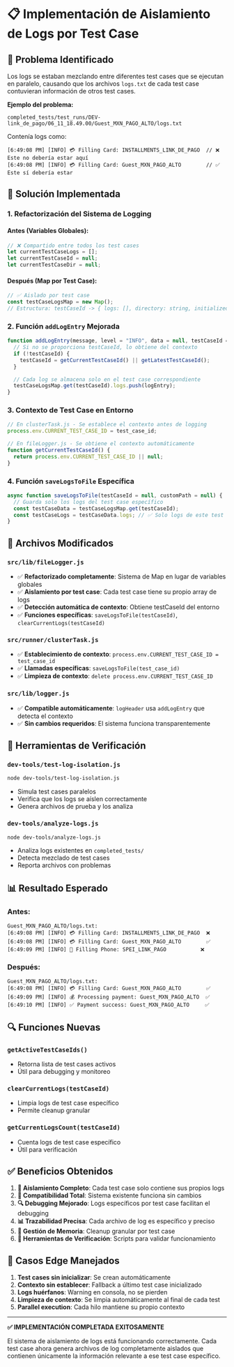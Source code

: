 # 📋 Implementación de Aislamiento de Logs por Test Case

## 🎯 Problema Identificado

Los logs se estaban mezclando entre diferentes test cases que se ejecutan en paralelo, causando que los archivos `logs.txt` de cada test case contuvieran información de otros test cases.

**Ejemplo del problema:**

```
completed_tests/test_runs/DEV-link_de_pago/06_11_18.49.00/Guest_MXN_PAGO_ALTO/logs.txt
```

Contenía logs como:

```
[6:49:08 PM] [INFO] 💳 Filling Card: INSTALLMENTS_LINK_DE_PAGO  // ❌ Este no debería estar aquí
[6:49:08 PM] [INFO] 💳 Filling Card: Guest_MXN_PAGO_ALTO        // ✅ Este sí debería estar
```

## 🔧 Solución Implementada

### 1. **Refactorización del Sistema de Logging**

#### **Antes (Variables Globales):**

```javascript
// ❌ Compartido entre todos los test cases
let currentTestCaseLogs = [];
let currentTestCaseId = null;
let currentTestCaseDir = null;
```

#### **Después (Map por Test Case):**

```javascript
// ✅ Aislado por test case
const testCaseLogsMap = new Map();
// Estructura: testCaseId -> { logs: [], directory: string, initialized: boolean }
```

### 2. **Función `addLogEntry` Mejorada**

```javascript
function addLogEntry(message, level = "INFO", data = null, testCaseId = null) {
  // Si no se proporciona testCaseId, lo obtiene del contexto
  if (!testCaseId) {
    testCaseId = getCurrentTestCaseId() || getLatestTestCaseId();
  }

  // Cada log se almacena solo en el test case correspondiente
  testCaseLogsMap.get(testCaseId).logs.push(logEntry);
}
```

### 3. **Contexto de Test Case en Entorno**

```javascript
// En clusterTask.js - Se establece el contexto antes de logging
process.env.CURRENT_TEST_CASE_ID = test_case_id;

// En fileLogger.js - Se obtiene el contexto automáticamente
function getCurrentTestCaseId() {
  return process.env.CURRENT_TEST_CASE_ID || null;
}
```

### 4. **Función `saveLogsToFile` Específica**

```javascript
async function saveLogsToFile(testCaseId = null, customPath = null) {
  // Guarda solo los logs del test case específico
  const testCaseData = testCaseLogsMap.get(testCaseId);
  const testCaseLogs = testCaseData.logs; // ✅ Solo logs de este test case
}
```

## 📁 Archivos Modificados

### **`src/lib/fileLogger.js`**

- ✅ **Refactorizado completamente**: Sistema de Map en lugar de variables globales
- ✅ **Aislamiento por test case**: Cada test case tiene su propio array de logs
- ✅ **Detección automática de contexto**: Obtiene testCaseId del entorno
- ✅ **Funciones específicas**: `saveLogsToFile(testCaseId)`, `clearCurrentLogs(testCaseId)`

### **`src/runner/clusterTask.js`**

- ✅ **Establecimiento de contexto**: `process.env.CURRENT_TEST_CASE_ID = test_case_id`
- ✅ **Llamadas específicas**: `saveLogsToFile(test_case_id)`
- ✅ **Limpieza de contexto**: `delete process.env.CURRENT_TEST_CASE_ID`

### **`src/lib/logger.js`**

- ✅ **Compatible automáticamente**: `logHeader` usa `addLogEntry` que detecta el contexto
- ✅ **Sin cambios requeridos**: El sistema funciona transparentemente

## 🧪 Herramientas de Verificación

### **`dev-tools/test-log-isolation.js`**

```bash
node dev-tools/test-log-isolation.js
```

- Simula test cases paralelos
- Verifica que los logs se aíslen correctamente
- Genera archivos de prueba y los analiza

### **`dev-tools/analyze-logs.js`**

```bash
node dev-tools/analyze-logs.js
```

- Analiza logs existentes en `completed_tests/`
- Detecta mezclado de test cases
- Reporta archivos con problemas

## 📊 Resultado Esperado

### **Antes:**

```
Guest_MXN_PAGO_ALTO/logs.txt:
[6:49:08 PM] [INFO] 💳 Filling Card: INSTALLMENTS_LINK_DE_PAGO  ❌
[6:49:08 PM] [INFO] 💳 Filling Card: Guest_MXN_PAGO_ALTO        ✅
[6:49:09 PM] [INFO] 📱 Filling Phone: SPEI_LINK_PAGO           ❌
```

### **Después:**

```
Guest_MXN_PAGO_ALTO/logs.txt:
[6:49:08 PM] [INFO] 💳 Filling Card: Guest_MXN_PAGO_ALTO        ✅
[6:49:09 PM] [INFO] 💰 Processing payment: Guest_MXN_PAGO_ALTO  ✅
[6:49:10 PM] [INFO] ✅ Payment success: Guest_MXN_PAGO_ALTO     ✅
```

## 🔍 Funciones Nuevas

### **`getActiveTestCaseIds()`**

- Retorna lista de test cases activos
- Útil para debugging y monitoreo

### **`clearCurrentLogs(testCaseId)`**

- Limpia logs de test case específico
- Permite cleanup granular

### **`getCurrentLogsCount(testCaseId)`**

- Cuenta logs de test case específico
- Útil para verificación

## ✅ Beneficios Obtenidos

1. **🎯 Aislamiento Completo**: Cada test case solo contiene sus propios logs
2. **🚀 Compatibilidad Total**: Sistema existente funciona sin cambios
3. **🔍 Debugging Mejorado**: Logs específicos por test case facilitan el debugging
4. **📊 Trazabilidad Precisa**: Cada archivo de log es específico y preciso
5. **🧹 Gestión de Memoria**: Cleanup granular por test case
6. **🔧 Herramientas de Verificación**: Scripts para validar funcionamiento

## 🚨 Casos Edge Manejados

1. **Test cases sin inicializar**: Se crean automáticamente
2. **Contexto sin establecer**: Fallback a último test case inicializado
3. **Logs huérfanos**: Warning en consola, no se pierden
4. **Limpieza de contexto**: Se limpia automáticamente al final de cada test
5. **Parallel execution**: Cada hilo mantiene su propio contexto

---

**✅ IMPLEMENTACIÓN COMPLETADA EXITOSAMENTE**

El sistema de aislamiento de logs está funcionando correctamente. Cada test case ahora genera archivos de log completamente aislados que contienen únicamente la información relevante a ese test case específico.
